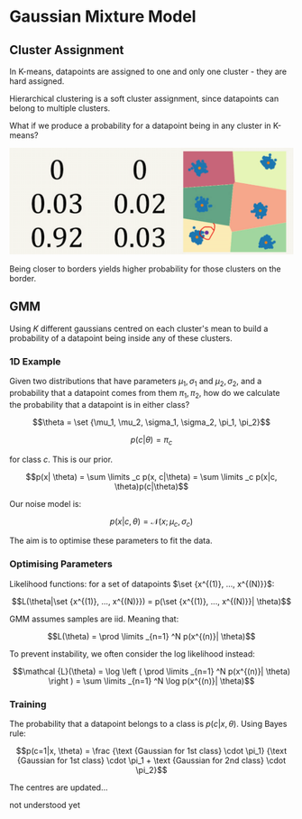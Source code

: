 # Gaussian Mixture Model

## Cluster Assignment

In K-means, datapoints are assigned to one and only one cluster - they are hard assigned. 

Hierarchical clustering is a soft cluster assignment, since datapoints can belong to multiple clusters. 

What if we produce a probability for a datapoint being in any cluster in K-means?

![](assets/2025-01-31-10-35-14.png)

Being closer to borders yields higher probability for those clusters on the border. 

## GMM

Using $K$ different gaussians centred on each cluster's mean to build a probability of a datapoint being inside any of these clusters.

### 1D Example

Given two distributions that have parameters $\mu_1, \sigma_1$ and $\mu_2, \sigma_2$, and a probability that a datapoint comes from them $\pi_1, \pi_2$, how do we calculate the probability that a datapoint is in either class?

$$\theta = \set {\mu_1, \mu_2, \sigma_1, \sigma_2, \pi_1, \pi_2}$$

$$p(c|\theta) = \pi_c$$

for class $c$. This is our prior. 

$$p(x| \theta) = \sum \limits _c p(x, c|\theta) = \sum \limits _c p(x|c, \theta)p(c|\theta)$$

Our noise model is:

$$p(x|c, \theta) = \mathcal {N}(x;\mu_c, \sigma_c)$$

The aim is to optimise these parameters to fit the data. 

### Optimising Parameters

Likelihood functions: for a set of datapoints $\set {x^{(1)}, ..., x^{(N)}}$:

$$L(\theta|\set {x^{(1)}, ..., x^{(N)}}) = p(\set {x^{(1)}, ..., x^{(N)}}| \theta)$$

GMM assumes samples are iid. Meaning that:

$$L(\theta) = \prod \limits _{n=1} ^N p(x^{(n)}| \theta)$$

To prevent instability, we often consider the log likelihood instead:

$$\mathcal {L}(\theta) = \log \left ( \prod \limits _{n=1} ^N p(x^{(n)}| \theta) \right ) = \sum \limits _{n=1} ^N \log p(x^{(n)}| \theta)$$

### Training

The probability that a datapoint belongs to a class is $p(c|x, \theta)$. Using Bayes rule:

$$p(c=1|x, \theta) = \frac {\text {Gaussian for 1st class} \cdot \pi_1} {\text {Gaussian for 1st class} \cdot \pi_1 + \text {Gaussian for 2nd class} \cdot \pi_2}$$

The centres are updated... 

not understood yet